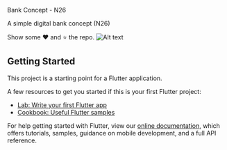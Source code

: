 Bank Concept - N26

A simple digital bank concept (N26)

Show some ❤️ and ⭐️ the repo.
![Alt text](https://github.com/rafaelbanhos/bank-concept/blob/master/assets/images/print2.jpg)

## Getting Started

This project is a starting point for a Flutter application.

A few resources to get you started if this is your first Flutter project:

- [Lab: Write your first Flutter app](https://flutter.dev/docs/get-started/codelab)
- [Cookbook: Useful Flutter samples](https://flutter.dev/docs/cookbook)

For help getting started with Flutter, view our
[online documentation](https://flutter.dev/docs), which offers tutorials,
samples, guidance on mobile development, and a full API reference.

